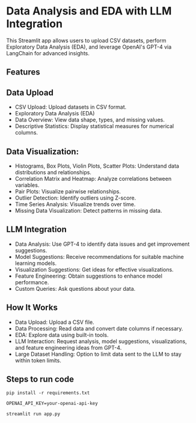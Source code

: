 # Data Analysis and EDA with LLM Integration

This Streamlit app allows users to upload CSV datasets, perform Exploratory Data Analysis (EDA), and leverage OpenAI's GPT-4 via LangChain for advanced insights.

## Features

## Data Upload

- CSV Upload: Upload datasets in CSV format.
- Exploratory Data Analysis (EDA)
- Data Overview: View data shape, types, and missing values.
- Descriptive Statistics: Display statistical measures for numerical columns.

## Data Visualization:

- Histograms, Box Plots, Violin Plots, Scatter Plots: Understand data distributions and relationships.
- Correlation Matrix and Heatmap: Analyze correlations between variables.
- Pair Plots: Visualize pairwise relationships.
- Outlier Detection: Identify outliers using Z-score.
- Time Series Analysis: Visualize trends over time.
- Missing Data Visualization: Detect patterns in missing data.

## LLM Integration

- Data Analysis: Use GPT-4 to identify data issues and get improvement suggestions.
- Model Suggestions: Receive recommendations for suitable machine learning models.
- Visualization Suggestions: Get ideas for effective visualizations.
- Feature Engineering: Obtain suggestions to enhance model performance.
- Custom Queries: Ask questions about your data.

## How It Works

- Data Upload: Upload a CSV file.
- Data Processing: Read data and convert date columns if necessary.
- EDA: Explore data using built-in tools.
- LLM Interaction: Request analysis, model suggestions, visualizations, and feature engineering ideas from GPT-4.
- Large Dataset Handling: Option to limit data sent to the LLM to stay within token limits.

## Steps to run code 
```
pip install -r requirements.txt
```
```
OPENAI_API_KEY=your-openai-api-key
```
```
streamlit run app.py
```
